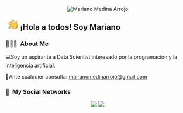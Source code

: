 <p align="center">
  <img alt="Mariano Medina Arrojo" src="https://raw.githubusercontent.com/marianomedinaa/marianomedinaa/blob/main/portada-github.jpg">
</p>

<p align="center">
  <img alt="Sergie Code" src="https://raw.githubusercontent.com/marianomedinaa/marianomedinaa/refs/heads/main/Hand%20Wave.gif" width='40' align="left">
  <h2>¡Hola a todos! Soy Mariano</h2>
</p>

<!-- ## 👋 &nbsp;Hey everyone! I'm Sergie Code -->

### 👨🏼‍💻 &nbsp;About Me

💻Soy un aspirante a Data Scientist interesado por la programación y la inteligencia artificial.

📧Ante cualquier consulta: mairanomedinarrojo@gmail.com


### 🔗 &nbsp;My Social Networks

<p align="center">
  <a href="https://instagram.com/marianomedinarrojo"><img src="https://img.shields.io/badge/instagram%20-%23E4405F.svg?&style=flat&logo=Instagram&logoColor=white"></a>
  <a href="https://www.linkedin.com/in/marianomedinaa"><img src="https://img.shields.io/badge/linkedin%20-%230077B5.svg?&style=flat&logo=linkedin&logoColor=white"></a>
</p>
